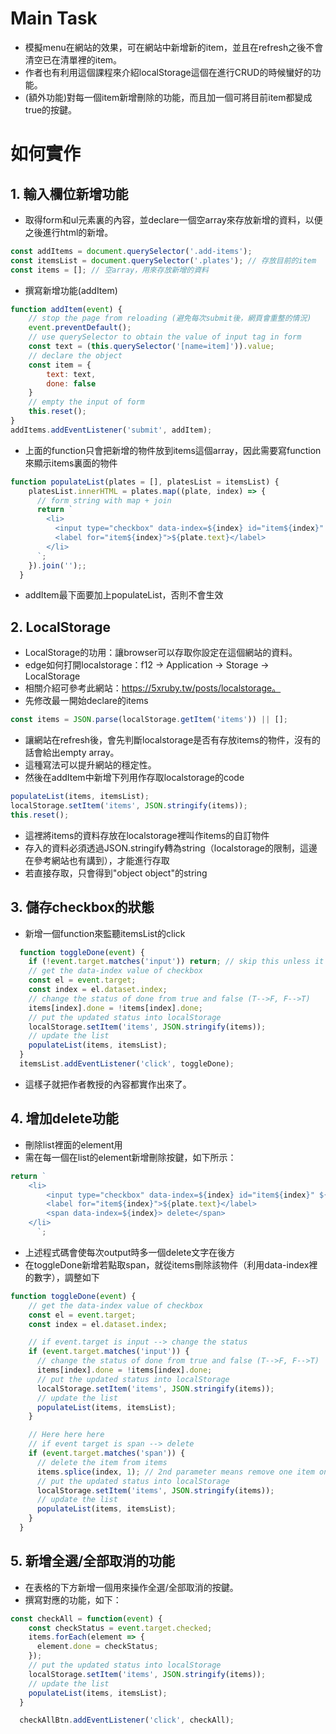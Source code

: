 # Main Task
* 模擬menu在網站的效果，可在網站中新增新的item，並且在refresh之後不會清空已在清單裡的item。
* 作者也有利用這個課程來介紹localStorage這個在進行CRUD的時候蠻好的功能。
* (額外功能)對每一個item新增刪除的功能，而且加一個可將目前item都變成true的按鍵。

# 如何實作
## 1. 輸入欄位新增功能
* 取得form和ul元素裏的內容，並declare一個空array來存放新增的資料，以便之後進行html的新增。
```javascript
const addItems = document.querySelector('.add-items');
const itemsList = document.querySelector('.plates'); // 存放目前的item
const items = []; // 空array，用來存放新增的資料
```
* 撰寫新增功能(addItem)
```javascript
function addItem(event) {
    // stop the page from reloading (避免每次submit後，網頁會重整的情況)
    event.preventDefault(); 
    // use querySelector to obtain the value of input tag in form
    const text = (this.querySelector('[name=item]')).value;
    // declare the object 
    const item = {
        text: text,
        done: false
    }
    // empty the input of form
    this.reset();
}
addItems.addEventListener('submit', addItem);
```
* 上面的function只會把新增的物件放到items這個array，因此需要寫function來顯示items裏面的物件
```javascript
function populateList(plates = [], platesList = itemsList) {
    platesList.innerHTML = plates.map((plate, index) => {
      // form string with map + join
      return `
        <li>
          <input type="checkbox" data-index=${index} id="item${index}" ${plate.done ? 'checked' : ''}/>
          <label for="item${index}">${plate.text}</label>
        </li>
      `;
    }).join('');;
  }
```
* addItem最下面要加上populateList，否則不會生效

## 2. LocalStorage
* LocalStorage的功用：讓browser可以存取你設定在這個網站的資料。
* edge如何打開localstorage：f12 -> Application -> Storage -> LocalStorage
* 相關介紹可參考此網站：https://5xruby.tw/posts/localstorage。
* 先修改最一開始declare的items
```javascript
const items = JSON.parse(localStorage.getItem('items')) || [];
```
* 讓網站在refresh後，會先判斷localstorage是否有存放items的物件，沒有的話會給出empty array。
* 這種寫法可以提升網站的穩定性。
* 然後在addItem中新增下列用作存取localstorage的code
```javascript
populateList(items, itemsList);
localStorage.setItem('items', JSON.stringify(items));
this.reset();
```
* 這裡將items的資料存放在localstorage裡叫作items的自訂物件
* 存入的資料必須透過JSON.stringify轉為string（localstorage的限制，這邊在參考網站也有講到），才能進行存取
* 若直接存取，只會得到"object object"的string

## 3. 儲存checkbox的狀態
* 新增一個function來監聽itemsList的click
```javascript
  function toggleDone(event) {
    if (!event.target.matches('input')) return; // skip this unless it's an input
    // get the data-index value of checkbox
    const el = event.target;
    const index = el.dataset.index;
    // change the status of done from true and false (T-->F, F-->T)
    items[index].done = !items[index].done;
    // put the updated status into localStorage
    localStorage.setItem('items', JSON.stringify(items));
    // update the list
    populateList(items, itemsList);
  }
  itemsList.addEventListener('click', toggleDone);
```
* 這樣子就把作者教授的內容都實作出來了。

## 4. 增加delete功能
* 刪除list裡面的element用
* 需在每一個在list的element新增刪除按鍵，如下所示：
```javascript
return `
    <li>
        <input type="checkbox" data-index=${index} id="item${index}" ${plate.done ? 'checked' : ''}/>
        <label for="item${index}">${plate.text}</label>
        <span data-index=${index}> delete</span>
    </li>
      `;
```
* 上述程式碼會使每次output時多一個delete文字在後方
* 在toggleDone新增若點取span，就從items刪除該物件（利用data-index裡的數字），調整如下
```javascript
function toggleDone(event) {
    // get the data-index value of checkbox
    const el = event.target;
    const index = el.dataset.index;

    // if event.target is input --> change the status
    if (event.target.matches('input')) {
      // change the status of done from true and false (T-->F, F-->T)
      items[index].done = !items[index].done;
      // put the updated status into localStorage
      localStorage.setItem('items', JSON.stringify(items));
      // update the list
      populateList(items, itemsList);
    }

    // Here here here
    // if event target is span --> delete
    if (event.target.matches('span')) {
      // delete the item from items
      items.splice(index, 1); // 2nd parameter means remove one item only
      // put the updated status into localStorage
      localStorage.setItem('items', JSON.stringify(items));
      // update the list
      populateList(items, itemsList);
    }
  }
```

## 5. 新增全選/全部取消的功能
* 在表格的下方新增一個用來操作全選/全部取消的按鍵。
* 撰寫對應的功能，如下：
```javascript
const checkAll = function(event) {
    const checkStatus = event.target.checked;
    items.forEach(element => {
      element.done = checkStatus;
    });
    // put the updated status into localStorage
    localStorage.setItem('items', JSON.stringify(items));
    // update the list
    populateList(items, itemsList);
  }

  checkAllBtn.addEventListener('click', checkAll);
```